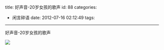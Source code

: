 title: 好声音-20岁女孩的歌声
id: 88
categories:
  - 闲言碎语
date: 2012-07-16 02:12:49
tags:
---

好声音-20岁女孩的歌声

[![](http://m2.img.libdd.com/farm3/174/CA8AA0A8C4DD2BF56EC8AE21C1E10FAE_200_80.PNG)</img>](http://player.youku.com/player.php/sid/XNDI3MDkxNzg0/v.swf)